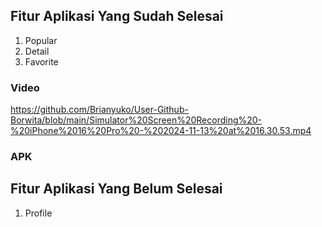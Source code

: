 ## Fitur Aplikasi Yang Sudah Selesai
1. Popular
2. Detail
3. Favorite

### Video
https://github.com/Brianyuko/User-Github-Borwita/blob/main/Simulator%20Screen%20Recording%20-%20iPhone%2016%20Pro%20-%202024-11-13%20at%2016.30.53.mp4

### APK

## Fitur Aplikasi Yang Belum Selesai
1. Profile

